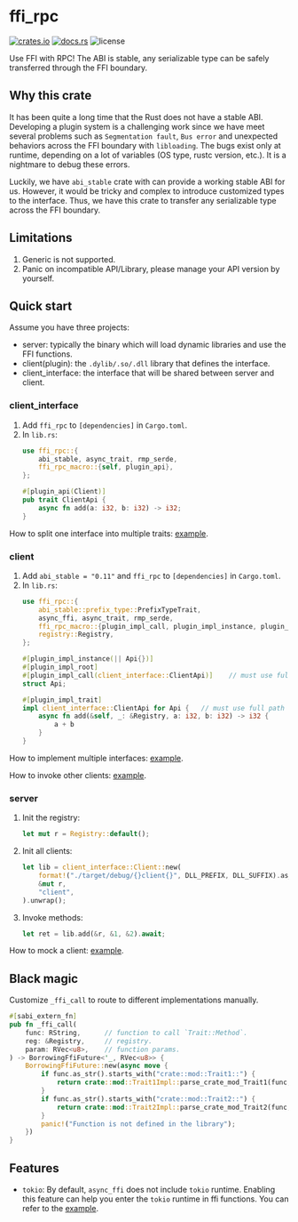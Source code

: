 # ffi_rpc

[![crates.io](https://img.shields.io/crates/v/ffi_rpc?label=crates.io&style=flat-square)](https://crates.io/crates/ffi_rpc)
[![docs.rs](https://img.shields.io/docsrs/ffi_rpc?style=flat-square)](https://docs.rs/ffi_rpc/latest)
![license](https://img.shields.io/github/license/mxwxz/ffi_rpc?style=flat-square)

Use FFI with RPC! The ABI is stable, any serializable type can be safely transferred through the FFI boundary.

## Why this crate
It has been quite a long time that the Rust does not have a stable ABI. Developing a plugin system is a challenging work since we have meet several problems such as `Segmentation fault`, `Bus error` and unexpected behaviors across the FFI boundary with `libloading`. The bugs exist only at runtime, depending on a lot of variables (OS type, rustc version, etc.). It is a nightmare to debug these errors.

Luckily, we have `abi_stable` crate with can provide a working stable ABI for us. However, it would be tricky and complex to introduce customized types to the interface. Thus, we have this crate to transfer any serializable type across the FFI boundary.

## Limitations
1. Generic is not supported.
2. Panic on incompatible API/Library, please manage your API version by yourself.

## Quick start
Assume you have three projects:
- server: typically the binary which will load dynamic libraries and use the FFI functions.
- client(plugin): the `.dylib/.so/.dll` library that defines the interface.
- client_interface: the interface that will be shared between server and client.

### client_interface
1. Add `ffi_rpc` to `[dependencies]` in `Cargo.toml`.
2. In `lib.rs`:
    ```rust
    use ffi_rpc::{
        abi_stable, async_trait, rmp_serde,
        ffi_rpc_macro::{self, plugin_api},
    };

    #[plugin_api(Client)]
    pub trait ClientApi {
        async fn add(a: i32, b: i32) -> i32;
    }
    ```
How to split one interface into multiple traits: [example](example/client1_interface/src/lib.rs).

### client
1. Add `abi_stable = "0.11"` and `ffi_rpc` to `[dependencies]` in `Cargo.toml`.
2. In `lib.rs`:
    ```rust
    use ffi_rpc::{
        abi_stable::prefix_type::PrefixTypeTrait,
        async_ffi, async_trait, rmp_serde,
        ffi_rpc_macro::{plugin_impl_call, plugin_impl_instance, plugin_impl_root, plugin_impl_trait},
        registry::Registry,
    };

    #[plugin_impl_instance(|| Api{})]
    #[plugin_impl_root]
    #[plugin_impl_call(client_interface::ClientApi)]    // must use full path
    struct Api;

    #[plugin_impl_trait]
    impl client_interface::ClientApi for Api {   // must use full path
        async fn add(&self, _: &Registry, a: i32, b: i32) -> i32 {
            a + b
        }
    }
    ``` 
How to implement multiple interfaces: [example](example/client1/src/lib.rs).

How to invoke other clients: [example](example/client2/src/lib.rs).

### server
1. Init the registry:
    ```rust
    let mut r = Registry::default();
    ```
2. Init all clients:
    ```rust
    let lib = client_interface::Client::new(
        format!("./target/debug/{}client{}", DLL_PREFIX, DLL_SUFFIX).as_ref(),
        &mut r,
        "client",
    ).unwrap();
    ```
3. Invoke methods:
    ```rust
    let ret = lib.add(&r, &1, &2).await;
    ```
How to mock a client: [example](example/server/src/main.rs).

## Black magic
Customize `_ffi_call` to route to different implementations manually.
```rust
#[sabi_extern_fn]
pub fn _ffi_call(
    func: RString,      // function to call `Trait::Method`.
    reg: &Registry,     // registry.
    param: RVec<u8>,    // function params.
) -> BorrowingFfiFuture<'_, RVec<u8>> {
    BorrowingFfiFuture::new(async move {
        if func.as_str().starts_with("crate::mod::Trait1::") {
            return crate::mod::Trait1Impl::parse_crate_mod_Trait1(func, reg, param).await;
        }
        if func.as_str().starts_with("crate::mod::Trait2::") {
            return crate::mod::Trait2Impl::parse_crate_mod_Trait2(func, reg, param).await;
        }
        panic!("Function is not defined in the library");
    })
}
```

## Features
- `tokio`: By default, `async_ffi` does not include `tokio` runtime. Enabling this feature can help you enter the `tokio` runtime in ffi functions. You can refer to the [example](example/client2/src/lib.rs).